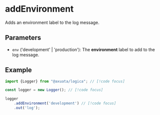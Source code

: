 # addEnvironment
Adds an environment label to the log message.

## Parameters
- `env` ('development' | 'production'): The **environment** label to add to the log message.

## Example
```typescript
import {Logger} from "@axuata/logica"; // [!code focus]

const logger = new Logger(); // [!code focus]

logger
    .addEnvironment('development') // [!code focus]
    .out('log');
```
